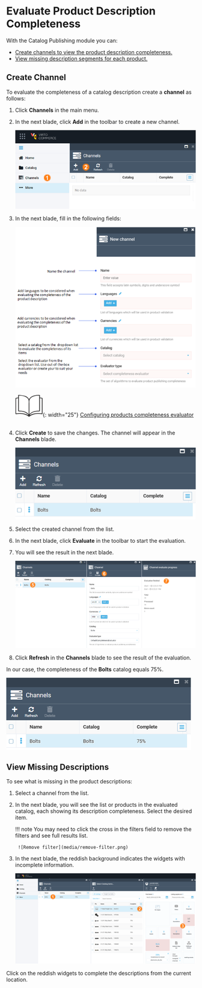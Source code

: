 # Evaluate Product Description Completeness

With the Catalog Publishing module you can:

* [Create channels to view the product description completeness.](managing-channels.md#create-channel)
* [View missing description segments for each product.](managing-channels.md#view-missing-descriptions)

## Create Channel

To evaluate the completeness of a catalog description create a **channel** as follows:

1. Click **Channels** in the main menu.
1. In the next blade, click **Add** in the toolbar to create a new channel.

    ![New channel](media/create-channel.png)

1. In the next blade, fill in the following fields:

    ![Create channel](media/create-channel-2.png)
    <br>
    <br>
    ![Readmore](media/readmore.png){: width="25"} [Configuring products completeness evaluator](../../../developer-guide/Extensibility/product-completeness-evaluator)
    <br>
    <br>
1. Click **Create** to save the changes. The channel will appear in the **Channels** blade.

    ![New channel](media/new-channel.png)

1. Select the created channel from the list. 

1. In the next blade, click **Evaluate** in the toolbar to start the evaluation. 
1. You will see the result in the next blade.

    ![Evaluation results](media/evaluation-results.png)

1. Click **Refresh** in the **Channels** blade to see the result of the evaluation. 

In our case, the completeness of the **Bolts** catalog equals 75%.

![Catalog completeness](media/bolts-catalog-completeness.png)

## View Missing Descriptions

To see what is missing in the product descriptions:

1. Select a channel from the list.
1. In the next blade, you will see the list or products in the evaluated catalog, each showing its description completeness. Select the desired item.

    !!! note
        You may need to click the cross in the filters field to remove the filters and see full results list.

        ![Remove filter](media/remove-filter.png)

1. In the next blade, the reddish background indicates the widgets with incomplete information. 

    ![Missing descriptions](media/view-items-details.png)

Click on the reddish widgets to complete the descriptions from the current location. 